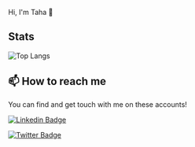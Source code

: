 Hi, I'm Taha 👋

## Stats

![Top Langs](https://github-readme-stats.vercel.app/api/top-langs/?username=tahamalaldir&layout=compact&theme=onedark)

## 📫 How to reach me

You can find and get touch with me on these accounts!

[![Linkedin Badge](https://img.shields.io/badge/tahamalaldir-follow%20on%20linkedin-blue?style=for-the-badge&logo=linkedin)](https://www.linkedin.com/in/tahamalaldir/)

[![Twitter Badge](https://img.shields.io/badge/tahamalaldir-follow%20on%20twitter-blue?style=for-the-badge&logo=twitter)](https://twitter.com/tahamalaldir/)
